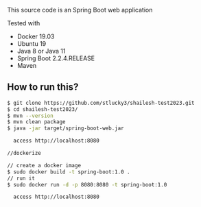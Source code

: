 This source code is an Spring Boot web application

Tested with
* Docker 19.03
* Ubuntu 19
* Java 8 or Java 11
* Spring Boot 2.2.4.RELEASE
* Maven

## How to run this?
```bash
$ git clone https://github.com/stlucky3/shailesh-test2023.git
$ cd shailesh-test2023/
$ mvn --version
$ mvn clean package
$ java -jar target/spring-boot-web.jar

  access http://localhost:8080

//dockerize

// create a docker image
$ sudo docker build -t spring-boot:1.0 .
// run it
$ sudo docker run -d -p 8080:8080 -t spring-boot:1.0

  access http://localhost:8080
```
